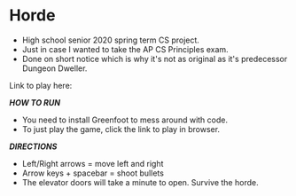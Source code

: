 # Horde
- High school senior 2020 spring term CS project.
- Just in case I wanted to take the AP CS Principles exam.
- Done on short notice which is why it's not as original as it's predecessor Dungeon Dweller.

Link to play here:


___HOW TO RUN___
- You need to install Greenfoot to mess around with code.
- To just play the game, click the link to play in browser.


___DIRECTIONS___
- Left/Right arrows = move left and right
- Arrow keys + spacebar = shoot bullets
- The elevator doors will take a minute to open. Survive the horde.
